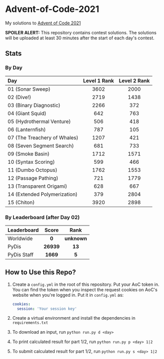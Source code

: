 # Advent-of-Code-2021

My solutions to [Advent of Code 2021](https://adventofcode.com/2021)

**SPOILER ALERT:** This repository contains contest solutions. The solutions will be
uploaded at least 30 minutes after the start of each day's contest.

## Stats

### By Day

| Day                          | Level 1 Rank | Level 2 Rank |
| :--------------------------- | :----------: | :----------: |
| 01 (Sonar Sweep)             |     3602     |     2000     |
| 02 (Dive!)                   |     2719     |     1438     |
| 03 (Binary Diagnostic)       |     2266     |     372      |
| 04 (Giant Squid)             |     642      |     763      |
| 05 (Hydrothermal Venture)    |     506      |     418      |
| 06 (Lanternfish)             |     787      |     105      |
| 07 (The Treachery of Whales) |     1207     |     421      |
| 08 (Seven Segment Search)    |     681      |     733      |
| 09 (Smoke Basin)             |     1712     |     1571     |
| 10 (Syntax Scoring)          |     599      |     466      |
| 11 (Dumbo Octopus)           |     1762     |     1553     |
| 12 (Passage Pathing)         |     721      |     1779     |
| 13 (Transparent Origami)     |     628      |     667      |
| 14 (Extended Polymerization) |     379      |     2804     |
| 15 (Chiton)                  |     3920     |     2898     |

### By Leaderboard (after Day 02)

| Leaderboard |   Score   |    Rank     |
| :---------- | :-------: | :---------: |
| Worldwide   |   **0**   | **unknown** |
| PyDis       | **26939** |   **13**    |
| PyDis Staff | **1669**  |    **5**    |

## How to Use this Repo?

1. Create a `config.yml` in the root of this repository. Put your AoC token in. You can
   find the token when you inspect the request cookies on AoC's website when you're
   logged in. Put it in `config.yml` as:

   ```yaml
   cookies:
     session: 'Your session key'
   ```

2. Create a virtual environment and install the dependencies in `requirements.txt`
3. To download an input, run `python run.py d <day>`
4. To print calculated result for part 1/2, run `python run.py p <day> 1|2`
5. To submit calculated result for part 1/2, run `python run.py s <day> 1|2`

